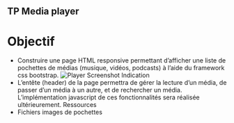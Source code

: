## TP Media player 

# Objectif
* Construire une page HTML responsive permettant d’afficher une liste de pochettes de médias
(musique, vidéos, podcasts) à l’aide du framework css bootstrap.
![Player Screenshot](https://github.com/AzzRun/ENI-Project-s/blob/master/Web%20Development%20(Client%20Side)/Pochettes/res/Capture.PNG?raw=true)
Indication
* L’entête (header) de la page permettra de gérer la lecture d’un média, de passer d’un média à un
autre, et de rechercher un média.
L’implémentation javascript de ces fonctionnalités sera réalisée ultérieurement.
Ressources
* Fichiers images de pochettes 


